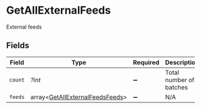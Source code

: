 # GetAllExternalFeeds

External feeds


## Fields

| Field                                                                              | Type                                                                               | Required                                                                           | Description                                                                        |
| ---------------------------------------------------------------------------------- | ---------------------------------------------------------------------------------- | ---------------------------------------------------------------------------------- | ---------------------------------------------------------------------------------- |
| `count`                                                                            | *?int*                                                                             | :heavy_minus_sign:                                                                 | Total number of batches                                                            |
| `feeds`                                                                            | array<[GetAllExternalFeedsFeeds](../../models/shared/GetAllExternalFeedsFeeds.md)> | :heavy_minus_sign:                                                                 | N/A                                                                                |